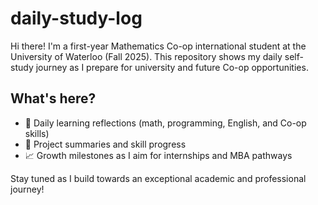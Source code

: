 # daily-study-log
Hi there! I'm a first-year Mathematics Co-op international student at the University of Waterloo (Fall 2025). This repository shows my daily self-study journey as I prepare for university and future Co-op opportunities.

## What's here?
- 📘 Daily learning reflections (math, programming, English, and Co-op skills)
- 💼 Project summaries and skill progress
- 📈 Growth milestones as I aim for internships and MBA pathways

Stay tuned as I build towards an exceptional academic and professional journey!

